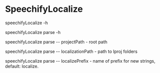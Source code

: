 # SpeechifyLocalize

speechifyLocalize -h

speechifyLocalize parse -h


speechifyLocalize parse -- projectPath  -  root path

speechifyLocalize parse -- localizationPath  -  path to lproj folders

speechifyLocalize parse -- localizePrefix  -  name of prefix for new strings, default: localize.

